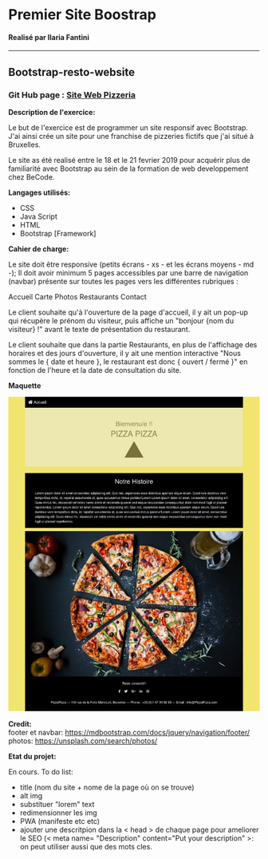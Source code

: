 # Premier Site Boostrap
#### Realisé par Ilaria Fantini
* * * 
## Bootstrap-resto-website

### Git Hub page : [Site Web Pizzeria](https://ilariafa.github.io/Bootstrap-resto-website/index.html)


**Description de l'exercice:**

Le but de l'exercice est de programmer un site responsif avec Bootstrap.
J'ai ainsi crée un site pour une franchise de pizzeries fictifs que j'ai situé à Bruxelles.

Le site as été realisé entre le 18 et le 21 fevrier 2019 pour acquérir plus de familiarité avec Bootstrap au sein de la formation de web developpement chez BeCode.

**Langages utilisés:**

- CSS
- Java Script
- HTML
- Bootstrap [Framework]

**Cahier de charge:**

Le site doit être responsive (petits écrans - xs -  et les écrans moyens - md -);
Il doit avoir minimum 5 pages accessibles par une barre de navigation (navbar) présente sur toutes les pages vers les différentes rubriques :

Accueil
Carte
Photos
Restaurants
Contact

Le client souhaite qu'à l'ouverture de la page d'accueil, il y ait un pop-up qui récupère le prénom du visiteur, puis affiche un "bonjour {nom du visiteur} !" avant le texte de présentation du restaurant.

Le client souhaite que dans la partie Restaurants, en plus de l'affichage des horaires et des jours d'ouverture, il y ait une mention interactive "Nous sommes le { date et heure }, le restaurant est donc { ouvert / fermé }" en fonction de l'heure et la date de consultation du site.

**Maquette**

![image](assets/img/pizzeria.jpeg)

**Credit:**  
footer et navbar:
https://mdbootstrap.com/docs/jquery/navigation/footer/   
photos:
https://unsplash.com/search/photos/  

**Etat du projet:**  

En cours. To do list: 

- title (nom du site + nome de la page où on se trouve)    
- alt img  
- substituer "lorem" text  
- redimensionner les img  
- PWA (manifeste etc etc)  
- ajouter une descritpion dans la < head > de chaque page pour ameliorer le SEO (< meta name= "Description" content="Put your description" >: on peut utiliser aussi que des mots cles.

